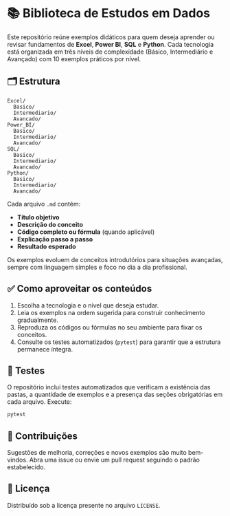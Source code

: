 # 📚 Biblioteca de Estudos em Dados

Este repositório reúne exemplos didáticos para quem deseja aprender ou revisar fundamentos de **Excel**, **Power BI**, **SQL** e **Python**. Cada tecnologia está organizada em três níveis de complexidade (Básico, Intermediário e Avançado) com 10 exemplos práticos por nível.

## 🗂️ Estrutura

```
Excel/
  Basico/
  Intermediario/
  Avancado/
Power_BI/
  Basico/
  Intermediario/
  Avancado/
SQL/
  Basico/
  Intermediario/
  Avancado/
Python/
  Basico/
  Intermediario/
  Avancado/
```

Cada arquivo `.md` contém:

- **Título objetivo**
- **Descrição do conceito**
- **Código completo ou fórmula** (quando aplicável)
- **Explicação passo a passo**
- **Resultado esperado**

Os exemplos evoluem de conceitos introdutórios para situações avançadas, sempre com linguagem simples e foco no dia a dia profissional.

## ✅ Como aproveitar os conteúdos

1. Escolha a tecnologia e o nível que deseja estudar.
2. Leia os exemplos na ordem sugerida para construir conhecimento gradualmente.
3. Reproduza os códigos ou fórmulas no seu ambiente para fixar os conceitos.
4. Consulte os testes automatizados (`pytest`) para garantir que a estrutura permanece íntegra.

## 🧪 Testes

O repositório inclui testes automatizados que verificam a existência das pastas, a quantidade de exemplos e a presença das seções obrigatórias em cada arquivo. Execute:

```bash
pytest
```

## 🤝 Contribuições

Sugestões de melhoria, correções e novos exemplos são muito bem-vindos. Abra uma issue ou envie um pull request seguindo o padrão estabelecido.

## 📄 Licença

Distribuído sob a licença presente no arquivo `LICENSE`.
